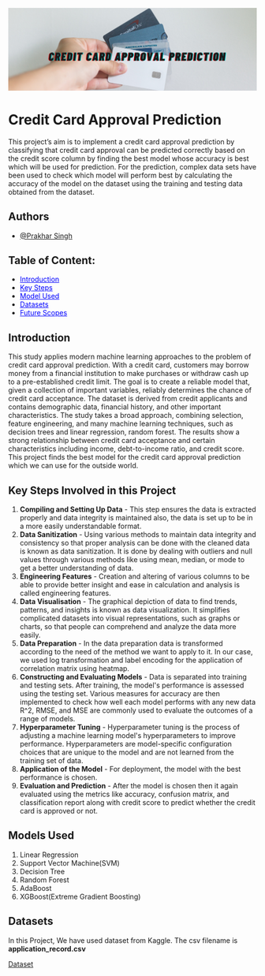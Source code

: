 ![Example Image](Images/Credit_Card.png)

# Credit Card Approval Prediction

This project’s aim is to implement a credit card approval prediction by classifying that credit card approval can be predicted correctly based on the credit score column by finding the best model whose accuracy is best which will be used for prediction. For the prediction, complex data sets have been used to check which model will perform best by calculating the accuracy of the model on the dataset using the training and testing data obtained from the dataset.

## Authors

- [@Prakhar Singh](https://www.github.com/prakharsingh-08)

## Table of Content:

- <span style="color: blue; text-decoration: underline;">Introduction</span>
- <span style="color: blue; text-decoration: underline;">Key Steps</span>
- <span style="color: blue; text-decoration: underline;">Model Used</span>
- <span style="color: blue; text-decoration: underline;">Datasets</span>
- <span style="color: blue; text-decoration: underline;">Future Scopes</span>

## Introduction

This study applies modern machine learning approaches to the problem of credit card approval prediction. With a credit card, customers may borrow money from a financial institution to make purchases or withdraw cash up to a pre-established credit limit. The goal is to create a reliable model that, given a collection of important variables, reliably determines the chance of credit card acceptance. The dataset is derived from credit applicants and contains demographic data, financial history, and other important characteristics. The study takes a broad approach, combining selection, feature engineering, and many machine learning techniques, such as decision trees and linear regression, random forest. The results show a strong relationship between credit card acceptance and certain characteristics including income, debt-to-income ratio, and credit score. This project finds the best model for the credit card approval prediction which we can use for the outside world.

## Key Steps Involved in this Project

1. **Compiling and Setting Up Data** - This step ensures the data is extracted properly and data integrity is maintained also, the data is set up to be in a more easily understandable format.
2. **Data Sanitization** - Using various methods to maintain data integrity and consistency so that proper analysis can be done with the cleaned data is known as data sanitization. It is done by dealing with outliers and null values through various methods like using mean, median, or mode to get a better understanding of data.
3. **Engineering Features** - Creation and altering of various columns to be able to provide better insight and ease in calculation and analysis is called engineering features.
4. **Data Visualisation** - The graphical depiction of data to find trends, patterns, and insights is known as data visualization. It simplifies complicated datasets into visual representations, such as graphs or charts, so that people can comprehend and analyze the data more
easily.
5. **Data Preparation** - In the data preparation data is transformed according to the need of the method we want to apply to it. In our case, we used log transformation and label encoding for the application of correlation matrix using heatmap.
6. **Constructing and Evaluating Models** - Data is separated into training and testing sets. After training, the model's performance is assessed using the testing set. Various measures for accuracy are then implemented to check how well each model performs with any new data R^2, RMSE, and MSE are commonly used to evaluate the outcomes of a range of models.
7. **Hyperparameter Tuning** - Hyperparameter tuning is the process of adjusting a machine learning model's hyperparameters to improve performance. Hyperparameters are model-specific configuration choices that are unique to the model and are not learned from the training set of data.
8. **Application of the Model** - For deployment, the model with the best performance is chosen.
9. **Evaluation and Prediction** - After the model is chosen then it again evaluated using the metrics like accuracy, confusion matrix, and classification report along with credit score to predict whether the credit card is approved or not.

## Models Used

1. Linear Regression
2. Support Vector Machine(SVM)
3. Decision Tree
4. Random Forest
5. AdaBoost
6. XGBoost(Extreme Gradient Boosting)

## Datasets

In this Project, We have used dataset from Kaggle. The csv filename is **application_record.csv**

[Dataset]([URL](https://www.kaggle.com/datasets/rikdifos/credit-card-approval-prediction))
